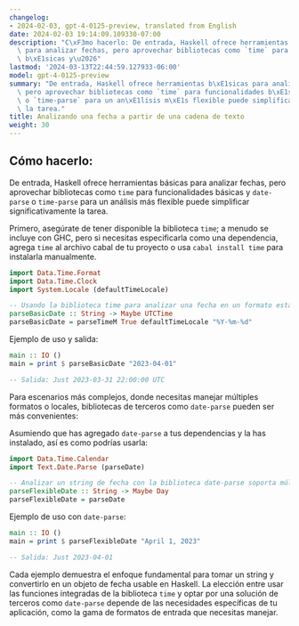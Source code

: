 ```yaml
---
changelog:
- 2024-02-03, gpt-4-0125-preview, translated from English
date: 2024-02-03 19:14:09.109330-07:00
description: "C\xF3mo hacerlo: De entrada, Haskell ofrece herramientas b\xE1sicas\
  \ para analizar fechas, pero aprovechar bibliotecas como `time` para funcionalidades\
  \ b\xE1sicas y\u2026"
lastmod: '2024-03-13T22:44:59.127933-06:00'
model: gpt-4-0125-preview
summary: "De entrada, Haskell ofrece herramientas b\xE1sicas para analizar fechas,\
  \ pero aprovechar bibliotecas como `time` para funcionalidades b\xE1sicas y `date-parse`\
  \ o `time-parse` para un an\xE1lisis m\xE1s flexible puede simplificar significativamente\
  \ la tarea."
title: Analizando una fecha a partir de una cadena de texto
weight: 30
---
```


## Cómo hacerlo:
De entrada, Haskell ofrece herramientas básicas para analizar fechas, pero aprovechar bibliotecas como `time` para funcionalidades básicas y `date-parse` o `time-parse` para un análisis más flexible puede simplificar significativamente la tarea.

Primero, asegúrate de tener disponible la biblioteca `time`; a menudo se incluye con GHC, pero si necesitas especificarla como una dependencia, agrega `time` al archivo cabal de tu proyecto o usa `cabal install time` para instalarla manualmente.

```haskell
import Data.Time.Format
import Data.Time.Clock
import System.Locale (defaultTimeLocale)

-- Usando la biblioteca time para analizar una fecha en un formato estándar
parseBasicDate :: String -> Maybe UTCTime
parseBasicDate = parseTimeM True defaultTimeLocale "%Y-%m-%d" 
```

Ejemplo de uso y salida:

```haskell
main :: IO ()
main = print $ parseBasicDate "2023-04-01"

-- Salida: Just 2023-03-31 22:00:00 UTC
```

Para escenarios más complejos, donde necesitas manejar múltiples formatos o locales, bibliotecas de terceros como `date-parse` pueden ser más convenientes:

Asumiendo que has agregado `date-parse` a tus dependencias y la has instalado, así es como podrías usarla:

```haskell
import Data.Time.Calendar
import Text.Date.Parse (parseDate)

-- Analizar un string de fecha con la biblioteca date-parse soporta múltiples formatos
parseFlexibleDate :: String -> Maybe Day
parseFlexibleDate = parseDate
```

Ejemplo de uso con `date-parse`:

```haskell
main :: IO ()
main = print $ parseFlexibleDate "April 1, 2023"

-- Salida: Just 2023-04-01
```

Cada ejemplo demuestra el enfoque fundamental para tomar un string y convertirlo en un objeto de fecha usable en Haskell. La elección entre usar las funciones integradas de la biblioteca `time` y optar por una solución de terceros como `date-parse` depende de las necesidades específicas de tu aplicación, como la gama de formatos de entrada que necesitas manejar.
